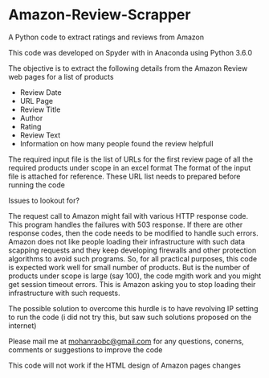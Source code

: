 # Amazon-Review-Scrapper
A Python code to extract ratings and reviews from Amazon

This code was developed on Spyder with in Anaconda using Python 3.6.0

The objective is to extract the following details from the Amazon Review web pages for a list of products
   - Review Date
   - URL Page
   - Review Title
   - Author
   - Rating
   - Review Text
   - Information on how many people found the review helpfull

The required input file is the list of URLs for the first review page of all the required products under scope in an excel format
The format of the input file is attached for reference. These URL list needs to prepared before running the code

Issues to lookout for?

The request call to Amazon might fail with various HTTP response code. This program handles the failures with 503 response. If there are other response codes, then the code needs to be modified to handle such errors. Amazon does not like people loading their infrastructure with such data scapping requests and they keep developing firewalls and other protection algorithms to avoid such programs. So, for all practical purposes, this code is expected work well for small number of products. But is the number of products under scope is large (say 100), the code mgith work and you might get session timeout errors. This is Amazon asking you to stop loading their infrastructure with such requests.

The possible solution to overcome this hurdle is to have revolving IP setting to run the code (i did not try this, but saw such solutions proposed on the internet)

Please mail me at mohanraobc@gmail.com for any questions, conerns, comments or suggestions to improve the code

This code will not work if the HTML design of Amazon pages changes
